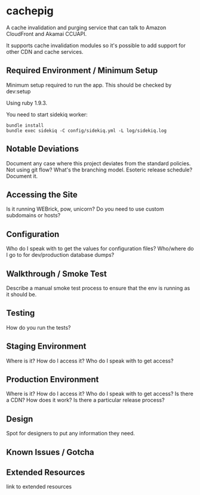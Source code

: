 cachepig
========

A cache invalidation and purging service that can talk to Amazon CloudFront and Akamai CCUAPI.  

It supports cache invalidation modules so it's possible to add support for other CDN and cache services.


Required Environment / Minimum Setup
----------------------------------------------

Minimum setup required to run the app. This should be checked by dev:setup

Using ruby 1.9.3.

You need to start sidekiq worker:

```
bundle install
bundle exec sidekiq -C config/sidekiq.yml -L log/sidekiq.log
```

Notable Deviations
----------------------------------------------

Document any case where this project deviates from the standard policies.
Not using git flow? What's the branching model.
Esoteric release schedule? Document it.


Accessing the Site
----------------------------------------------

Is it running WEBrick, pow, unicorn?
Do you need to use custom subdomains or hosts?


Configuration
----------------------------------------------

Who do I speak with to get the values for configuration files?
Who/where do I go to for dev/production database dumps?


Walkthrough / Smoke Test
----------------------------------------------

Describe a manual smoke test process to ensure that the env is running as it should be.


Testing
----------------------------------------------

How do you run the tests?


Staging Environment
----------------------------------------------

Where is it?
How do I access it?
Who do I speak with to get access?


Production Environment
----------------------------------------------

Where is it?
How do I access it?
Who do I speak with to get access?
Is there a CDN? How does it work?
Is there a particular release process?


Design
----------------------------------------------

Spot for designers to put any information they need.


Known Issues / Gotcha
----------------------------------------------



Extended Resources
----------------------------------------------

link to extended resources

